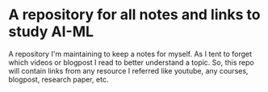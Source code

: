 # A repository for all notes and links to study AI-ML
A repository I'm maintaining to keep a notes for myself.
As I tent to forget which videos or blogpost I read to better understand a topic.
So, this repo will contain links from any resource I referred like youtube, any courses, blogpost, research paper, etc.

